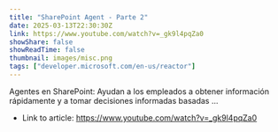 ```yaml
---
title: "SharePoint Agent - Parte 2"
date: 2025-03-13T22:30:30Z
link: https://www.youtube.com/watch?v=_gk9l4pqZa0
showShare: false
showReadTime: false
thumbnail: images/misc.png
tags: ["developer.microsoft.com/en-us/reactor"]
---
```

Agentes en SharePoint: Ayudan a los empleados a obtener información rápidamente y a tomar decisiones informadas basadas ...

- Link to article: https://www.youtube.com/watch?v=_gk9l4pqZa0